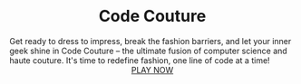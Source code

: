 <html>
  <head>
    <link rel="stylesheet" href="./node_modules/nes.css/css/nes.min.css">
    <link href="https://fonts.googleapis.com/css?family=Press+Start+2P" rel="stylesheet">
    <style>
      body {
        padding: 150px;
      }
      h1 {
        text-align: center;
      }
      .center {
        display: flex;
        flex-direction: column;
        align-items: center;
        justify-content: center;
      }
       #preloader{
        background-color: #fff;
        background-size: cover;
      }
    </style>
  </head>
  <body>
    <div class="center" id="overlay">
      <h1>Code Couture</h1>
      <label>Get ready to dress to impress, break the fashion barriers, and let your inner geek shine in Code Couture – the ultimate fusion of computer science and haute couture. It's time to redefine fashion, one line of code at a time!</label>
      <a class="nes-btn is-primary" href="{{ site.baseurl }}/story" id="myButton">PLAY NOW</a>
      <audio id="hoverSound" src="audio/sfx/start.mp3"></audio>
    </div>
    <script>
    var hoverSound = document.getElementById("hoverSound");
    var myButton = document.getElementById("myButton");
    function playHoverSound() {
        hoverSound.currentTime = 0; // Reset the playback position to the beginning
        hoverSound.play();
    }
    myButton.addEventListener("mouseenter", playHoverSound);
    //loader                    
    var loader = document.getElementById("preloader");
        window.addEventListener("load", function(){
        loader.style.display = "none";
    })
    </script>
  </body>
</html>
